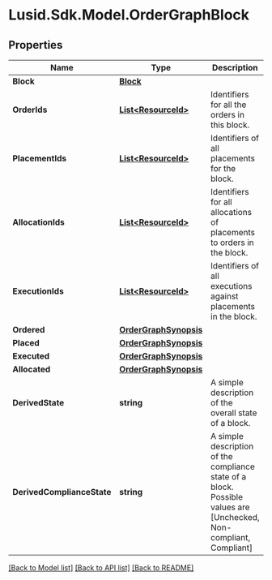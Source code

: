# Lusid.Sdk.Model.OrderGraphBlock

## Properties

Name | Type | Description | Notes
------------ | ------------- | ------------- | -------------
**Block** | [**Block**](Block.md) |  | 
**OrderIds** | [**List&lt;ResourceId&gt;**](ResourceId.md) | Identifiers for all the orders in this block. | 
**PlacementIds** | [**List&lt;ResourceId&gt;**](ResourceId.md) | Identifiers of all placements for the block. | 
**AllocationIds** | [**List&lt;ResourceId&gt;**](ResourceId.md) | Identifiers for all allocations of placements to orders in the block. | 
**ExecutionIds** | [**List&lt;ResourceId&gt;**](ResourceId.md) | Identifiers of all executions against placements in the block. | 
**Ordered** | [**OrderGraphSynopsis**](OrderGraphSynopsis.md) |  | 
**Placed** | [**OrderGraphSynopsis**](OrderGraphSynopsis.md) |  | 
**Executed** | [**OrderGraphSynopsis**](OrderGraphSynopsis.md) |  | 
**Allocated** | [**OrderGraphSynopsis**](OrderGraphSynopsis.md) |  | 
**DerivedState** | **string** | A simple description of the overall state of a block. | 
**DerivedComplianceState** | **string** | A simple description of the compliance state of a block. Possible values are [Unchecked, Non-compliant, Compliant] | 

[[Back to Model list]](../README.md#documentation-for-models) [[Back to API list]](../README.md#documentation-for-api-endpoints) [[Back to README]](../README.md)

